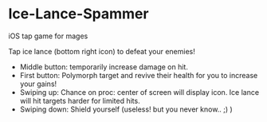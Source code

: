# Ice-Lance-Spammer
iOS tap game for mages

Tap ice lance (bottom right icon) to defeat your enemies!

- Middle button: temporarily increase damage on hit.
- First button: Polymorph target and revive their health for you to increase your gains!
- Swiping up: Chance on proc: center of screen will display icon. Ice lance will hit targets harder for limited hits.
- Swiping down: Shield yourself (useless! but you never know.. ;) )
